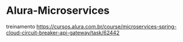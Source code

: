 # Alura-Microservices
treinamento https://cursos.alura.com.br/course/microservices-spring-cloud-circuit-breaker-api-gateway/task/62442
